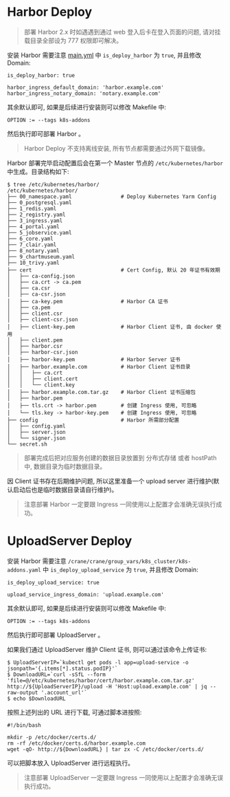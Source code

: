 # Harbor Deploy

> 部署 Harbor 2.x 时如遇遇到通过 web 登入后卡在登入页面的问题, 请对挂载目录全部设为 777 权限即可解决。

安装 Harbor 需要注意 [main.yml](../../defaults/main.yml) 中 `is_deploy_harbor` 为 `true`, 并且修改 Domain:

```
is_deploy_harbor: true

harbor_ingress_default_domain: 'harbor.example.com'
harbor_ingress_notary_domain: 'notary.example.com'
```

其余默认即可, 如果是后续进行安装则可以修改 Makefile 中:

```
OPTION := --tags k8s-addons
```

然后执行即可部署 Harbor 。

> Harbor Deploy 不支持离线安装, 所有节点都需要通过外网下载镜像。

Harbor 部署完毕启动配置后会在第一个 Master 节点的 `/etc/kubernetes/harbor` 中生成。目录结构如下:

```
$ tree /etc/kubernetes/harbor/
/etc/kubernetes/harbor/
├── 00_namespace.yaml                # Deploy Kubernetes Yarm Config 
├── 0_postgresql.yaml
├── 1_redis.yaml
├── 2_registry.yaml
├── 3_ingress.yaml
├── 4_portal.yaml
├── 5_jobservice.yaml
├── 6_core.yaml
├── 7_clair.yaml
├── 8_notary.yaml
├── 9_chartmuseum.yaml
├── 10_trivy.yaml
├── cert                             # Cert Config, 默认 20 年证书有效期
│   ├── ca-config.json
│   ├── ca.crt -> ca.pem
│   ├── ca.csr
│   ├── ca-csr.json
│   ├── ca-key.pem                   # Harbor CA 证书
│   ├── ca.pem
│   ├── client.csr
│   ├── client-csr.json
│   ├── client-key.pem               # Harbor Client 证书, 由 docker 使用
│   ├── client.pem
│   ├── harbor.csr
│   ├── harbor-csr.json
│   ├── harbor-key.pem               # Harbor Server 证书
│   ├── harbor.example.com           # Harbor Client 证书目录
│   │   ├── ca.crt
│   │   ├── client.cert
│   │   └── client.key
│   ├── harbor.example.com.tar.gz    # Harbor Client 证书压缩包
│   ├── harbor.pem
│   ├── tls.crt -> harbor.pem        # 创建 Ingress 使用, 可忽略
│   └── tls.key -> harbor-key.pem    # 创建 Ingress 使用, 可忽略
├── config                           # Harbor 所需部分配置
│   ├── config.yaml
│   ├── server.json
│   └── signer.json
└── secret.sh
```

> 部署完成后把对应服务创建的数据目录放置到 分布式存储 或者 hostPath 中, 数据目录为临时数据目录。

因 Client 证书存在后期维护问题, 所以这里准备一个 upload server 进行维护(默认启动后也是临时数据目录请自行维护)。

> 注意部署 Harbor 一定要跟 Ingress 一同使用以上配置才会准确无误执行成功。

# UploadServer Deploy

安装 Harbor 需要注意 `/crane/crane/group_vars/k8s_cluster/k8s-addons.yaml` 中 `is_deploy_upload_service` 为 `true`, 并且修改 Domain:

```
is_deploy_upload_service: true

upload_service_ingress_domain: 'upload.example.com'
```

其余默认即可, 如果是后续进行安装则可以修改 Makefile 中:

```
OPTION := --tags k8s-addons
```

然后执行即可部署 UploadServer 。

如果我们通过 UploadServer 维护 Client 证书, 则可以通过该命令上传证书:

```
$ UploadServerIP=`kubectl get pods -l app=upload-service -o jsonpath='{.items[*].status.podIP}'`
$ DownloadURL=`curl -sSfL --form 'file=@/etc/kubernetes/harbor/cert/harbor.example.com.tar.gz' http://${UploadServerIP}/upload -H 'Host:upload.example.com' | jq --raw-output '.account_url'`
$ echo $DownloadURL
```

按照上述列出的 URL 进行下载, 可通过脚本进按照:

```
#!/bin/bash

mkdir -p /etc/docker/certs.d/
rm -rf /etc/docker/certs.d/harbor.example.com
wget -qO- http://${DownloadURL} | tar zx -C /etc/docker/certs.d/
```

可以把脚本放入 UploadServer 进行远程执行。

> 注意部署 UploadServer 一定要跟 Ingress 一同使用以上配置才会准确无误执行成功。